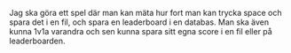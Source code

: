 Jag ska göra ett spel där man kan mäta hur fort man kan trycka space och spara det i en fil, och spara en leaderboard i en databas. Man ska även kunna 1v1a varandra och sen kunna spara sitt egna score i en fil eller på leaderboarden.
